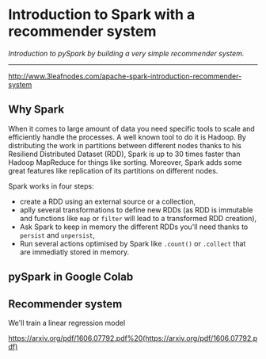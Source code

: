 # Introduction to Spark with a recommender system

*Introduction to pySpark by building a very simple recommender system.*

---

http://www.3leafnodes.com/apache-spark-introduction-recommender-system

## Why Spark

When it comes to large amount of data you need specific tools to scale and efficiently handle the processes. A well known tool to do it is Hadoop. 
By distributing the work in partitions between different nodes thanks to his Resiliend Distributed Dataset (RDD), Spark is up to 30 times faster than Hadoop MapReduce for things like sorting.
Moreover, Spark adds some great features like replication of its partitions on different nodes.

Spark works in four steps:
- create a RDD using an external source or a collection,
- aplly several transformations to define new RDDs (as RDD is immutable and functions like `map` or `filter` will lead to a transformed RDD creation),
- Ask Spark to keep in memory the different RDDs you'll need thanks to `persist` and `unpersist`,
- Run several actions optimised by Spark like `.count()` or `.collect` that are immediatly stored in memory.

## pySpark in Google Colab



## Recommender system

We'll train a linear regression model

https://arxiv.org/pdf/1606.07792.pdf%20(https://arxiv.org/pdf/1606.07792.pdf)